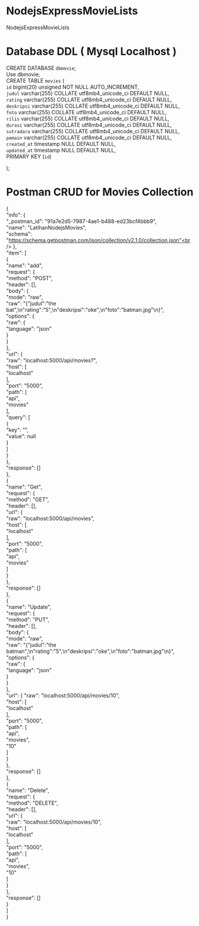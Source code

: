 # NodejsExpressMovieLists
NodejsExpressMovieLists <br />

# Database DDL ( Mysql Localhost )
CREATE DATABASE `dbmovie`;  <br />
Use dbmovie;   <br />
CREATE TABLE `movies` (  <br />
  `id` bigint(20) unsigned NOT NULL AUTO_INCREMENT,  <br />
  `judul` varchar(255) COLLATE utf8mb4_unicode_ci DEFAULT NULL,  <br /> 
  `rating` varchar(255) COLLATE utf8mb4_unicode_ci DEFAULT NULL,  <br />
  `deskripsi` varchar(255) COLLATE utf8mb4_unicode_ci DEFAULT NULL,  <br />
  `foto` varchar(255) COLLATE utf8mb4_unicode_ci DEFAULT NULL, <br />
  `rilis` varchar(255) COLLATE utf8mb4_unicode_ci DEFAULT NULL,  <br />
  `durasi` varchar(255) COLLATE utf8mb4_unicode_ci DEFAULT NULL,  <br />
  `sutradara` varchar(255) COLLATE utf8mb4_unicode_ci DEFAULT NULL, <br /> 
  `pemain` varchar(255) COLLATE utf8mb4_unicode_ci DEFAULT NULL, <br />
  `created_at` timestamp NULL DEFAULT NULL,  <br />
  `updated_at` timestamp NULL DEFAULT NULL,  <br />
  PRIMARY KEY (`id`)  <br />

);  <br />


# Postman CRUD for Movies Collection
{<br />
	"info": {<br />
		"_postman_id": "91a7e2d5-7987-4ae1-b488-ed23bcf4bbb9",<br />
		"name": "LatihanNodejsMovies",<br />
		"schema": "https://schema.getpostman.com/json/collection/v2.1.0/collection.json"<br />
	},<br />
	"item": [<br />
		{<br />
			"name": "add",<br />
			"request": {<br />
				"method": "POST",<br />
				"header": [],<br />
				"body": {<br />
					"mode": "raw",<br />
					"raw": "{\"judul\":\"the bat\",\n\"rating\":\"5\",\n\"deskripsi\":\"oke\",\n\"foto\":\"batman.jpg\"\n}",<br />
					"options": {<br />
						"raw": {<br />
							"language": "json"<br />
						}<br />
					}<br />
				},<br />
				"url": {<br />
					"raw": "localhost:5000/api/movies?",<br />
					"host": [ <br />
						"localhost" <br />
					], <br />
					"port": "5000",<br />
					"path": [<br />
						"api",<br />
						"movies"<br />
					],<br />
					"query": [<br />
						{<br />
							"key": "",<br />
							"value": null<br />
						}<br />
					]<br />
				}<br />
			},<br />
			"response": []<br />
		},<br />
		{<br />
			"name": "Get",<br />
			"request": {<br />
				"method": "GET",<br />
				"header": [],<br />
				"url": {<br />
					"raw": "localhost:5000/api/movies",<br />
					"host": [<br />
						"localhost"<br />
					],<br />
					"port": "5000",<br />
					"path": [<br />
						"api",<br />
						"movies"<br />
					]<br />
				}<br />
			},<br />
			"response": []<br />
		},<br />
		{<br />
			"name": "Update",<br />
			"request": {<br />
				"method": "PUT",<br />
				"header": [],<br />
				"body": {<br />
					"mode": "raw",<br />
					"raw": "{\"judul\":\"the batman\",\n\"rating\":\"5\",\n\"deskripsi\":\"oke\",\n\"foto\":\"batman.jpg\"\n}",<br />
					"options": {<br />
						"raw": {<br />
							"language": "json"<br />
						}<br />
					}<br />
				},<br />
				"url": {
					"raw": "localhost:5000/api/movies/10",<br />
					"host": [<br />
						"localhost"<br />
					],<br />
					"port": "5000",<br />
					"path": [<br />
						"api",<br />
						"movies",<br />
						"10"<br />
					]<br />
				}<br />
			},<br />
			"response": []<br />
		},<br />
		{<br />
			"name": "Delete",<br />
			"request": {<br />
				"method": "DELETE",<br />
				"header": [],<br />
				"url": {<br />
					"raw": "localhost:5000/api/movies/10",<br />
					"host": [<br />
						"localhost"<br />
					],<br />
					"port": "5000",<br />
					"path": [<br />
						"api",<br />
						"movies",<br />
						"10"<br />
					]<br />
				}<br />
			},<br />
			"response": []<br />
		}<br />
	]<br />
}
